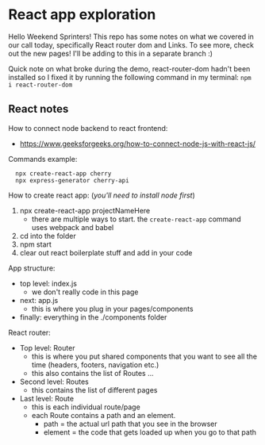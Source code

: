 # React app exploration

Hello Weekend Sprinters! This repo has some notes on what we covered in our call today, specifically React router dom and Links. To see more, check out the new pages! I'll be adding to this in a separate branch :)

Quick note on what broke during the demo, react-router-dom hadn't been installed so I fixed it by running the following command in my terminal:
  ```npm i react-router-dom```

## React notes
How to connect node backend to react frontend:
  - https://www.geeksforgeeks.org/how-to-connect-node-js-with-react-js/


Commands example:
```
  npx create-react-app cherry
  npx express-generator cherry-api
```

How to create react app:
  (_you'll need to install node first_)
1. npx create-react-app projectNameHere
    - there are multiple ways to start. the ```create-react-app``` command uses webpack and babel
2. cd into the folder
3. npm start
4. clear out react boilerplate stuff and add in your code

App structure:
- top level: index.js
    - we don't really code in this page
- next: app.js
    - this is where you plug in your pages/components
- finally: everything in the ./components folder

React router:
- Top level: Router
    - this is where you put shared components that you want to see all the time (headers, footers, navigation etc.)
    - this also contains the list of Routes ...
- Second level: Routes
    - this contains the list of different pages
- Last level: Route
    - this is each individual route/page
    - each Route contains a path and an element. 
        - path = the actual url path that you see in the browser
        - element = the code that gets loaded up when you go to that path